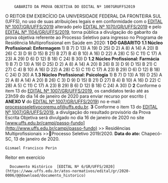         GABARITO DA PROVA OBJETIVA DO EDITAL Nº 1007GRUFFS2019  

 O REITOR EM EXERCÍCIO DA UNIVERSIDADE FEDERAL DA FRONTEIRA SUL (UFFS), no uso de suas atribuições legais e em conformidade com o [EDITAL Nº 1007/GR/UFFS/2019](https://www.uffs.edu.br/atos-normativos/edital/gr/2019-1007) alterado pelo [EDITAL Nº 1070/GR/UFFS/2019](https://www.uffs.edu.br/atos-normativos/edital/gr/2019-1070) e pelo [EDITAL Nº 1104/GR/UFFS/2019](https://www.uffs.edu.br/atos-normativos/edital/gr/2019-1104), torna pública a divulgação do gabarito da prova objetiva referente ao Processo Seletivo para ingresso no Programa de Residência Multiprofissional em Saúde em 2020:  **1 DO GABARITO** **1.1 Núcleo Profissional: Enfermagem**     1) B   7) D   13) A   19) D   25) D     2) A   8) A   14) A   20) B   26) C     3) D   9) D   15) B   21) B   27) B     4) B   10) A   16) D   22) A   28) C     5) C   11) C   17) A   23) A   29) D     6) D   12) B   18) C   24) B   30) D     **1.2 Núcleo Profissional: Farmácia**     1) B   7) D   13) A   19) D   25) D     2) A   8) A   14) A   20) B   26) B     3) D   9) D   15) B   21) C   27) C     4) B   10) A   16) D   22) A   28) C     5) C   11) C   17) A   23) B   29) D     6) D   12) B   18) C   24) D   30) A     **1.3 Núcleo Profissional: Psicologia**     1) B   7) D   13) A   19) D   25) A     2) A   8) A   14) A   20) B   26) C     3) D   9) D   15) B   21) D   27) B     4) B   10) A   16) D   22) C   28) A     5) C   11) C   17) A   23) B   29) B     6) D   12) B   18) C   24) A   30) D       **2**  Conforme o item 13 do [EDITAL Nº 1007/GR/UFFS/2019](https://www.uffs.edu.br/atos-normativos/edital/gr/2019-1007), os candidatos terão até as 23h59 do dia 14 de janeiro de 2020 para enviar recurso por escrito ( **ANEXO V**  do [EDITAL Nº 1007/GR/UFFS/2019](https://www.uffs.edu.br/atos-normativos/edital/gr/2019-1007)) no e-mail: processoseletivocoremu.pf@uffs.edu.br.   **3**  Conforme o item 13 do [EDITAL Nº 1007/GR/UFFS/2019](https://www.uffs.edu.br/atos-normativos/edital/gr/2019-1007), a divulgação do resultado provisório da Prova Escrita Objetiva será divulgado no dia 16 de janeiro de 2020 no site [www.uffs.edu.br/campi/passo-fundo](http://www.uffs.edu.br/campi/passo-fundo) >> Residências Multiprofissionais >>Processo Seletivo 2019/2020.      **Data do ato:** Chapecó-SC, 13 de janeiro de 2020.   
 

    Gismael Francisco Perin   
 Reitor em exercício 

      Documento Histórico  [EDITAL Nº 6/GR/UFFS/2020](https://www.uffs.edu.br/atos-normativos/edital/gr/2020-0006/@@download/documento_historico)     
      